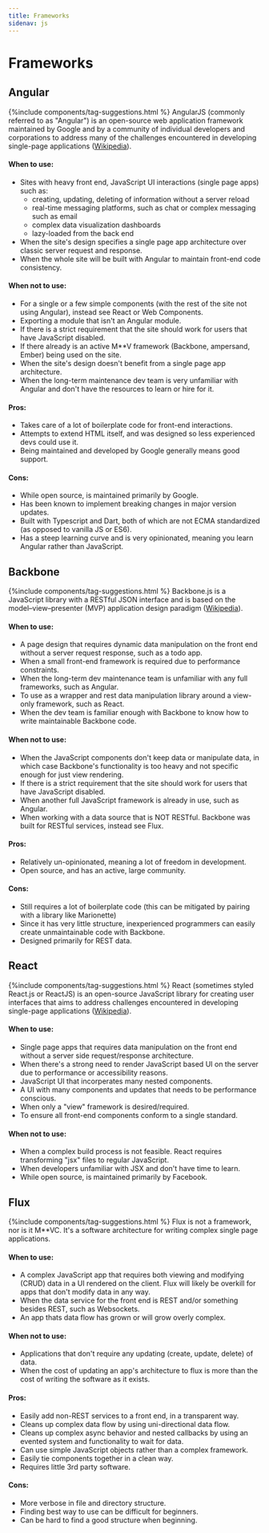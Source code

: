 ```yaml
---
title: Frameworks
sidenav: js
---
```

# Frameworks
## Angular
{%include components/tag-suggestions.html %}
AngularJS (commonly referred to as "Angular") is an open-source web application framework maintained by Google and by a community of individual developers and corporations to address many of the challenges encountered in developing single-page applications ([Wikipedia](http://en.wikipedia.org/wiki/AngularJS)).

#### When to use:
- Sites with heavy front end, JavaScript UI interactions (single page apps) such as:
  - creating, updating, deleting of information without a server reload
  - real-time messaging platforms, such as chat or complex messaging such as email
  - complex data visualization dashboards
  - lazy-loaded from the back end
- When the site's design specifies a single page app architecture over classic server request and response.
- When the whole site will be built with Angular to maintain front-end code consistency.

#### When not to use:
- For a single or a few simple components (with the rest of the site not using Angular), instead see React or Web Components.
- Exporting a module that isn't an Angular module.
- If there is a strict requirement that the site should work for users that have JavaScript disabled.
- If there already is an active M**V framework (Backbone, ampersand, Ember) being used on the site.
- When the site's design doesn't benefit from a single page app architecture.
- When the long-term maintenance dev team is very unfamiliar with Angular and don't have the resources to learn or hire for it.

#### Pros:
- Takes care of a lot of boilerplate code for front-end interactions.
- Attempts to extend HTML itself, and was designed so less experienced devs could use it.
- Being maintained and developed by Google generally means good support.

#### Cons:
- While open source, is maintained primarily by Google.
- Has been known to implement breaking changes in major version updates.
- Built with Typescript and Dart, both of which are not ECMA standardized (as opposed to vanilla JS or ES6).
- Has a steep learning curve and is very opinionated, meaning you learn Angular rather than JavaScript.


## Backbone
{%include components/tag-suggestions.html %}
Backbone.js is a JavaScript library with a RESTful JSON interface and is based on the model–view–presenter (MVP) application design paradigm ([Wikipedia](http://en.wikipedia.org/wiki/Backbone.js)).

#### When to use:
- A page design that requires dynamic data manipulation on the front end without a server request response, such as a todo app.
- When a small front-end framework is required due to performance constraints.
- When the long-term dev maintenance team is unfamiliar with any full frameworks, such as Angular.
- To use as a wrapper and rest data manipulation library around a view-only framework, such as React.
- When the dev team is familiar enough with Backbone to know how to write maintainable Backbone code.

#### When not to use:
- When the JavaScript components don't keep data or manipulate data, in which case Backbone's functionality is too heavy and not specific enough for just view rendering.
- If there is a strict requirement that the site should work for users that have JavaScript disabled.
- When another full JavaScript framework is already in use, such as Angular.
- When working with a data source that is NOT RESTful. Backbone was built for RESTful services, instead see Flux.

#### Pros:
- Relatively un-opinionated, meaning a lot of freedom in development.
- Open source, and has an active, large community.

#### Cons:
- Still requires a lot of boilerplate code (this can be mitigated by pairing with a library like Marionette)
- Since it has very little structure, inexperienced programmers can easily create unmaintainable code with Backbone.
- Designed primarily for REST data.


## React
{%include components/tag-suggestions.html %}
React (sometimes styled React.js or ReactJS) is an open-source JavaScript library for creating user interfaces that aims to address challenges encountered in developing single-page applications ([Wikipedia](https://en.wikipedia.org/wiki/React_(JavaScript_library))).

#### When to use:
- Single page apps that requires data manipulation on the front end without a server side request/response architecture.
- When there's a strong need to render JavaScript based UI on the server due to performance or accessibility reasons.
- JavaScript UI that incorperates many nested components.
- A UI with many components and updates that needs to be performance conscious.
- When only a "view" framework is desired/required.
- To ensure all front-end components conform to a single standard.

#### When not to use:
- When a complex build process is not feasible. React requires transforming "jsx" files to regular JavaScript.
- When developers unfamiliar with JSX and don't have time to learn.
- While open source, is maintained primarily by Facebook.


## Flux
{%include components/tag-suggestions.html %}
Flux is not a framework, nor is it M**VC. It's a software architecture for
writing complex single page applications.

#### When to use:
- A complex JavaScript app that requires both viewing and modifying (CRUD) data
  in a UI rendered on the client. Flux will likely be overkill for apps that
  don't modify data in any way.
- When the data service for the front end is REST and/or something besides REST,
  such as Websockets.
- An app thats data flow has grown or will grow overly complex.

#### When not to use:
- Applications that don't require any updating (create, update, delete) of data.
- When the cost of updating an app's architecture to flux is more than the cost
  of writing the software as it exists.

#### Pros:
- Easily add non-REST services to a front end, in a transparent way.
- Cleans up complex data flow by using uni-directional data flow.
- Cleans up complex async behavior and nested callbacks by using an evented
  system and functionality to wait for data.
- Can use simple JavaScript objects rather than a complex framework.
- Easily tie components together in a clean way.
- Requires little 3rd party software.

#### Cons:
- More verbose in file and directory structure.
- Finding best way to use can be difficult for beginners.
- Can be hard to find a good structure when beginning.
